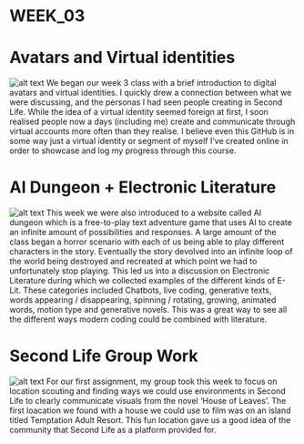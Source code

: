 # WEEK_03

# Avatars and Virtual identities  
![alt text](https://github.com/TajHealy/CodeWords/blob/master/week_03/week3images/wizardMario.jpg?raw=true)
We began our week 3 class with a brief introduction to digital avatars and virtual identities. I quickly drew a connection between what we were discussing, and the personas I had seen people creating in Second Life. While the idea of a virtual identity seemed foreign at first, I soon realised people now a days (including me) create and communicate through virtual accounts more often than they realise. I believe even this GitHub is in some way just a virtual identity or segment of myself I’ve created online in order to showcase and log my progress through this course.

# AI Dungeon + Electronic Literature
![alt text](https://github.com/TajHealy/CodeWords/blob/master/week_03/week3images/AIdungeon.jpg?raw=true)
This week we were also introduced to a website called AI dungeon which is a free-to-play text adventure game that uses AI to create an infinite amount of possibilities and responses. A large amount of the class began a horror scenario with each of us being able to play different characters in the story. Eventually the story devolved into an infinite loop of the world being destroyed and recreated at which point we had to unfortunately stop playing. This led us into a discussion on Electronic Literature during which we collected examples of the different kinds of E-Lit. These categories included Chatbots, live coding, generative texts, words appearing / disappearing, spinning / rotating, growing, animated words, motion type and generative novels. This was a great way to see all the different ways modern coding could be combined with literature. 

# Second Life Group Work
![alt text](https://github.com/TajHealy/CodeWords/blob/master/week_03/week3images/slPlaytime.jpg?raw=true)
For our first assignment, my group took this week to focus on location scouting and finding ways we could use environments in Second Life to clearly communicate visuals from the novel ‘House of Leaves’. The first loacation we found with a house we could use to film was on an island titled Temptation Adult Resort. This fun location gave us a good idea of the community that Second Life as a platform provided for.
